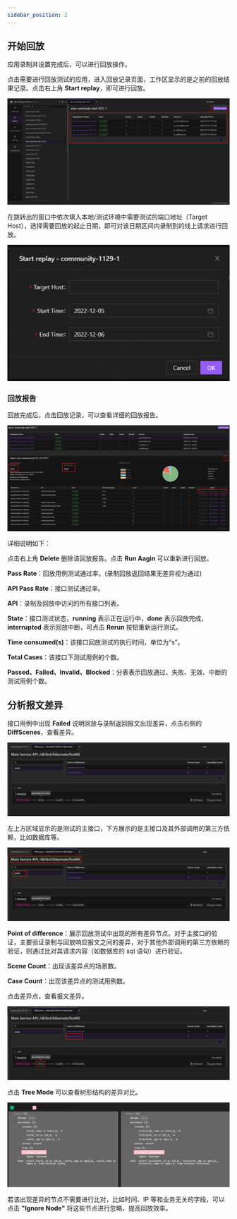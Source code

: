 ```yaml
---
sidebar_position: 2
---
```


## 开始回放

应用录制并设置完成后，可以进行回放操作。

点击需要进行回放测试的应用，进入回放记录页面，工作区显示的是之前的回放结果记录。点击右上角 **Start replay**，即可进行回放。

![回放页面](../resource/c3.reportlist.png)

在跳转出的窗口中依次填入本地/测试环境中需要测试的端口地址（Target Host），选择需要回放的起止日期，即可对该日期区间内录制到的线上请求进行回放。

![开始回放](../resource/c3.start.png)

### 回放报告

回放完成后，点击回放记录，可以查看详细的回放报告。

![回放报告](../resource/c3.report.png)

详细说明如下：

点击右上角 **Delete** 删除该回放报告。点击 **Run Aagin** 可以重新进行回放。

**Pass Rate**：回放用例测试通过率。(录制回放返回结果无差异视为通过)

**API Pass Rate**：接口测试通过率。

**API**：录制及回放中访问的所有接口列表。

**State**：接口测试状态，**running** 表示正在运行中，**done** 表示回放完成，**interrupted** 表示回放中断，可点击 **Rerun** 按钮重新运行测试。

**Time consumed(s)**：该接口回放测试的执行时间，单位为“s”。

**Total Cases**：该接口下测试用例的个数。

**Passed、Failed、Invalid、Blocked**：分表表示回放通过、失败、无效、中断的测试用例个数。

## 分析报文差异

接口用例中出现 **Failed** 说明回放与录制返回报文出现差异，点击右侧的 **DiffScenes**，查看差异。

![报文差异](../resource/c3.diff.png)

左上方区域显示的是测试的主接口，下方展示的是主接口及其外部调用的第三方依赖，比如数据库等。

![接口依赖](../resource/c3.diff2.png)

**Point of difference**：展示回放测试中出现的所有差异节点。对于主接口的验证，主要验证录制与回放响应报文之间的差异，对于其他外部调用的第三方依赖的验证，则通过比对其请求内容（如数据库的 sql 语句）进行验证。

**Scene Count**：出现该差异点的场景数。

**Case Count**：出现该差异点的测试用例数。

点击差异点，查看报文差异。

![报文差异](../resource/c3.diff3.png)

点击 **Tree Mode** 可以查看树形结构的差异对比。

![树形](../resource/c3.diff.tree.png)

若该出现差异的节点不需要进行比对，比如时间、IP 等和业务无关的字段，可以点击 **"Ignore Node"** 将这些节点进行忽略，提高回放效率。
